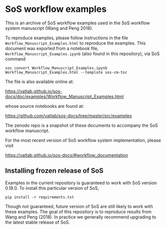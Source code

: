 # SoS workflow examples

This is an archive of SoS workflow examples used in the SoS workflow system manuscript (Wang and Peng 2018).

To reproduce examples, please follow instructions in the file
`Workflow_Manuscript_Examples.html` to reproduce the examples.
This document was exported from a notebook file, `Workflow_Manuscript_Examples.ipynb` 
(also found in this repository), via SoS command 

```
sos convert Workflow_Manuscript_Examples.ipynb Workflow_Manuscript_Examples.html --template sos-cm-toc
```

The file is also available online at:

https://vatlab.github.io/sos-docs/doc/examples/Workflow_Manuscript_Examples.html

whose source notebooks are found at:

https://github.com/vatlab/sos-docs/tree/master/src/examples

The zenodo repo is a snapshot of these documents to accompany the SoS workflow manuscript.

For the most recent version of SoS workflow system implementation, please visit 

https://vatlab.github.io/sos-docs/#workflow_documentation

## Installing frozen release of SoS

Examples in the current repository is guaranteed to work with SoS version 0.18.0.
To install this particular version of SoS,

```
pip install -r requirements.txt
```

Though not guaranteed, future version of SoS are still likely to work with these examples. 
The goal of this repository is to reproduce results from Wang and Peng (2018). In practice
we generally recommend upgrading to the latest stable release of SoS.
